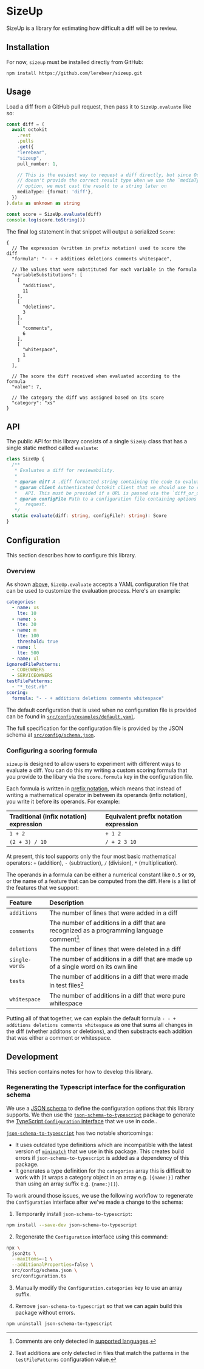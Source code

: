 # SizeUp

SizeUp is a library for estimating how difficult a diff will be to review.

## Installation

For now, `sizeup` must be installed directly from GitHub:

```
npm install https://github.com/lerebear/sizeup.git
```

## Usage

Load a diff from a GitHub pull request, then pass it to `SizeUp.evaluate` like so:

```ts
const diff = (
  await octokit
    .rest
    .pulls
    .get({
    "lerebear",
    "sizeup",
    pull_number: 1,

    // This is the easiest way to request a diff directly, but since Octokit
    // doesn't provide the correct result type when we use the `mediaType`
    // option, we must cast the result to a string later on
    mediaType: {format: 'diff'},
  })
).data as unknown as string

const score = SizeUp.evaluate(diff)
console.log(score.toString())
```

The final log statement in that snippet will output a serialized `Score`:

```jsonc
{
  // The expression (written in prefix notation) used to score the diff
  "formula": "- - + additions deletions comments whitespace",

  // The values that were substituted for each variable in the formula
  "variableSubstitutions": [
    [
      "additions",
      11
    ],
    [
      "deletions",
      3
    ],
    [
      "comments",
      6
    ],
    [
      "whitespace",
      1
    ]
  ],

  // The score the diff received when evaluated according to the formula
  "value": 7,

  // The category the diff was assigned based on its score
  "category": "xs"
}
```

## API

The public API for this library consists of a single `SizeUp` class that has
a single static method called `evaluate`:

```ts
class SizeUp {
  /**
   * Evaluates a diff for reviewability.
   *
   * @param diff A .diff formatted string containing the code to evaluate
   * @param client Authenticated Octokit client that we should use to communicate with the GitHub
   *   API. This must be provided if a URL is passed via the `diff_or_url` parameter.
   * @param configFile Path to a configuration file containing options for how to evaluate the pull
   *   request.
   */
  static evaluate(diff: string, configFile?: string): Score
}
```

## Configuration

This section describes how to configure this library.

### Overview

As shown [above](#api), `SizeUp.evaluate` accepts a YAML configuration file that can be used to customize the evaluation process. Here's an example:

```yaml
categories:
  - name: xs
    lte: 10
  - name: s
    lte: 30
  - name: m
    lte: 100
    threshold: true
  - name: l
    lte: 500
  - name: xl
ignoredFilePatterns:
  - CODEOWNERS
  - SERVICEOWNERS
testFilePatterns:
  - "*_test.rb"
scoring:
  formula: "- - + additions deletions comments whitespace"
```

The default configuration that is used when no configuration file is provided can be found in [`src/config/examples/default.yaml`](./src/config/examples/default.yaml).

The full specification for the configuration file is provided by the JSON schema at [`src/config/schema.json`](./src/config/schema.json).

### Configuring a scoring formula

`sizeup` is designed to allow users to experiment with different ways to evaluate a diff. You can do this my writing a custom scoring formula that you provide to the libary via the `score.formula` key in the configuration file.

Each formula is written in [prefix notation](https://en.wikipedia.org/wiki/Polish_notation), which means that instead of writing a mathematical operator in between its operands (infix notation), you write it before its operands. For example:

| Traditional (infix notation) expression | Equivalent prefix notation expression |
| :--- | :--- |
| `1 + 2`| `+ 1 2` |
| `(2 + 3) / 10` | `/ + 2 3 10` |

At present, this tool supports only the four most basic mathematical operators: `+` (addition), `-` (subtraction), `/` (division), `*` (multiplication).

The operands in a formula can be either a numerical constant like `0.5` or `99`, or the name of a feature that can be computed from the diff. Here is a list of the features that we support:

| Feature | Description |
| :--- | :--- |
| `additions` | The number of lines that were added in a diff |
| `comments`  | The number of additions in a diff that are recognized as a programming language comment[^1] |
| `deletions` | The number of lines that were deleted in a diff |
| `single-words` | The number of additions in a diff that are made up of a single word on its own line |
| `tests` | The number of additions in a diff that were made in test files[^2] |
| `whitespace` | The number of additions in a diff that were pure whitespace |

[^1]: Comments are only detected in [supported languages](https://github.com/lerebear/sizeup/blob/2c7ce44eb8d8e6d8d02b46b8451bd06f40ed1abf/src/linguist.ts#L64-L69).
[^2]: Test additions are only detected in files that match the patterns in the `testFilePatterns` configuration value.

Putting all of that together, we can explain the default formula `- - + additions deletions comments whitespace` as one that sums all changes in the diff (whether additons or deletions), and then substracts each addition that was either a comment or whitespace.

## Development

This section contains notes for how to develop this library.

### Regenerating the Typescript interface for the configuration schema

We use a [JSON schema](./src/config/schema.json) to define the configuration options that this library supports. We then use the [`json-schema-to-typescript`](https://www.npmjs.com/package/json-schema-to-typescript) package to generate the [TypeScript `Configuration` interface](./src/configuration.ts) that we use in code..

[`json-schema-to-typescript`](https://www.npmjs.com/package/json-schema-to-typescript) has two notable shortcomings:

- It uses outdated type definitions which are incompatible with the latest version of [`minimatch`](https://www.npmjs.com/package/minimatch) that we use in this package. This creates build errors if `json-schema-to-typescript` is  added as a dependency of this package.
- It generates a type definition for the `categories` array this is difficult to work with (it wraps a category object in an array e.g. `[{name:}]` rather than using an array suffix e.g. `{name:}[]`).

To work around those issues, we use the following workflow to regenerate the `Configuration` interface after we've made a change to the schema:

1. Temporarily install `json-schema-to-typescript`:

```sh
npm install --save-dev json-schema-to-typescript
```

2. Regenerate the `Configuration` interface using this command:

```sh
npx \
  json2ts \
  --maxItems=-1 \
  --additionalProperties=false \
  src/config/schema.json \
  src/configuration.ts
```

3. Manually modify the `Configuration.categories` key to use an array suffix.

4. Remove `json-schema-to-typescript` so that we can again build this package without errors.

```sh
npm uninstall json-schema-to-typescript
```
